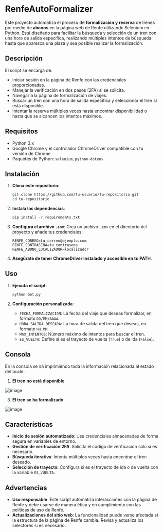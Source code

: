 # RenfeAutoFormalizer

Este proyecto automatiza el proceso de **formalización y reserva** de trenes por medio de **abonos** en la página web de Renfe utilizando Selenium en Python. Está diseñado para facilitar la búsqueda y selección de un tren con una hora de salida específica, realizando múltiples intentos de búsqueda hasta que aparezca una plaza y sea posible realizar la formalización.

## Descripción

El script se encarga de:
- Iniciar sesión en la página de Renfe con las credenciales proporcionadas.
- Manejar la verificación en dos pasos (2FA) si se solicita.
- Navegar a la página de formalización de viajes.
- Buscar un tren con una hora de salida específica y seleccionar el tren si está disponible.
- Intentar la reserva múltiples veces hasta encontrar disponibilidad o hasta que se alcancen los intentos máximos.

## Requisitos

- Python 3.x
- Google Chrome y el controlador ChromeDriver compatible con tu versión de Chrome
- Paquetes de Python: `selenium`, `python-dotenv`

## Instalación

1. **Clona este repositorio**:
   ```bash
   git clone https://github.com/tu-usuario/tu-repositorio.git
   cd tu-repositorio
   ```

2. **Instala las dependencias**:
   ```bash
   pip install -r requirements.txt
   ```

3. **Configura el archivo `.env`**:
   Crea un archivo `.env` en el directorio del proyecto y añade tus credenciales:
   ```env
   RENFE_CORREO=tu_correo@ejemplo.com
   RENFE_CONTRASENA=tu_contrasena
   RENFE_ABONO_LOCALIZADOR=localizador
   ```

4. **Asegúrate de tener ChromeDriver instalado y accesible en tu PATH**.

## Uso

1. **Ejecuta el script**:
   ```bash
   python bot.py
   ```

2. **Configuración personalizada**:
   - `FECHA_FORMALIZACION`: La fecha del viaje que deseas formalizar, en formato `DD/MM/AAAA`.
   - `HORA_SALIDA_DESEADA`: La hora de salida del tren que deseas, en formato `HH.MM`.
   - `MAX_INTENTOS`: Número máximo de intentos para buscar el tren.
   - `ES_VUELTA`: Define si es el trayecto de vuelta (`True`) o de ida (`False`).
  
## Consola

En la consola se irá imprimiendo toda la información relacionada al estado del bucle.

1. **El tren no está disponible**
   
![image](https://github.com/user-attachments/assets/75b041cf-0c5c-4ebc-82a4-f0459743d5f2)

3. **El tren se ha formalizado**
   
![image](https://github.com/user-attachments/assets/b8b9a6c2-c3ff-47ff-92ab-f741a3b74048)

## Características

- **Inicio de sesión automatizado**: Usa credenciales almacenadas de forma segura en variables de entorno.
- **Gestión de verificación 2FA**: Solicita el código de verificación solo si es necesario.
- **Búsqueda iterativa**: Intenta múltiples veces hasta encontrar el tren deseado.
- **Selección de trayecto**: Configura si es el trayecto de ida o de vuelta con la variable `ES_VUELTA`.

## Advertencias

- **Uso responsable**: Este script automatiza interacciones con la página de Renfe y debe usarse de manera ética y en cumplimiento con las políticas de uso de Renfe.
- **Actualizaciones del sitio web**: La funcionalidad puede verse afectada si la estructura de la página de Renfe cambia. Revisa y actualiza los selectores si es necesario.
